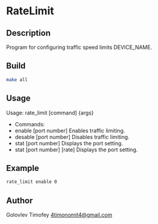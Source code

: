 # RateLimit
## Description
Program for configuring traffic speed limits DEVICE_NAME.
## Build
```sh
make all
```
## Usage
Usage: rate_limit [command] {args}
- Commands:
- enable  [port number] Enables traffic limiting.
- desable [port number] Disables traffic limiting.
- stat    [port number] Displays the port setting.
- stat    [port number] [rate] Displays the port setting.

## Example
```sh
rate_limit enable 0
```

## Author
Golovlev Timofey 4timonomit4@gmail.com

